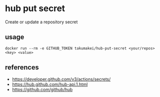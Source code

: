 hub put secret
======================================================================

Create or update a repository secret

usage
----------------------------------------------------------------------

```
docker run --rm -e GITHUB_TOKEN takumakei/hub-put-secret <your/repos> <key> <value>
```

references
----------------------------------------------------------------------

- https://developer.github.com/v3/actions/secrets/
- https://hub.github.com/hub-api.1.html
- https://github.com/github/hub

